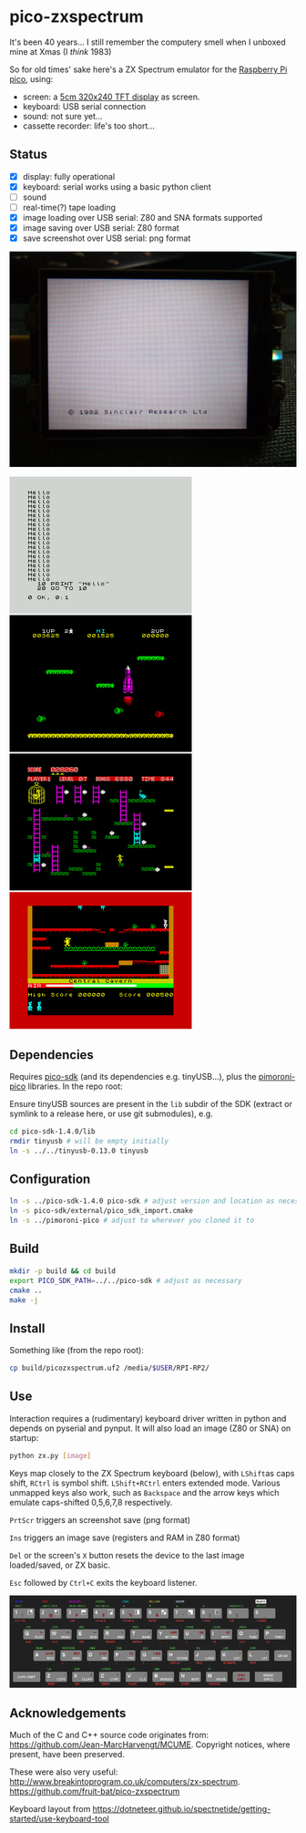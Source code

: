 # pico-zxspectrum

It's been 40 years... I still remember the computery smell when I unboxed mine at Xmas (I *think* 1983)

So for old times' sake here's a ZX Spectrum emulator for the [Raspberry Pi pico](https://www.raspberrypi.com/documentation/microcontrollers/raspberry-pi-pico.html), using:

- screen: a [5cm 320x240 TFT display](https://shop.pimoroni.com/products/pico-display-pack-2-0?variant=39374122582099) as screen.
- keyboard: USB serial connection
- sound: not sure yet...
- cassette recorder: life's too short...

## Status

- [X] display: fully operational
- [X] keyboard: serial works using a basic python client
- [ ] sound
- [ ] real-time(?) tape loading
- [X] image loading over USB serial: Z80 and SNA formats supported
- [X] image saving over USB serial: Z80 format
- [X] save screenshot over USB serial: png format

![boot](./doc/boot.jpg)

![basic](./doc/basic.png) ![jetpac](./doc/jetpac.png)
![chegg](./doc/chegg.png) ![manic](./doc/manic.png)


## Dependencies

Requires [pico-sdk](https://github.com/raspberrypi/pico-sdk) (and its dependencies e.g. tinyUSB...), plus the [pimoroni-pico](https://github.com/pimoroni/pimoroni-pico) libraries. In the repo root:

Ensure tinyUSB sources are present in the `lib` subdir of the SDK (extract or symlink to a release here, or use git submodules), e.g.

```sh
cd pico-sdk-1.4.0/lib
rmdir tinyusb # will be empty initially
ln -s ../../tinyusb-0.13.0 tinyusb
```

## Configuration

```sh
ln -s ../pico-sdk-1.4.0 pico-sdk # adjust version and location as necessary
ln -s pico-sdk/external/pico_sdk_import.cmake
ln -s ../pimoroni-pico # adjust to wherever you cloned it to
```

## Build

```sh
mkdir -p build && cd build
export PICO_SDK_PATH=../../pico-sdk # adjust as necessary
cmake ..
make -j
```

## Install

Something like (from the repo root):

```sh
cp build/picozxspectrum.uf2 /media/$USER/RPI-RP2/
```

## Use

Interaction requires a (rudimentary) keyboard driver written in python and depends on pyserial and pynput. It will also load an image (Z80 or SNA) on startup:

```sh
python zx.py [image]
```

Keys map closely to the ZX Spectrum keyboard (below), with `LShift`as caps shift, `RCtrl` is symbol shift. `LShift+RCtrl` enters extended mode. Various unmapped keys also work, such as `Backspace` and the arrow keys which emulate caps-shifted 0,5,6,7,8 respectively.

`PrtScr` triggers an screenshot save (png format)

`Ins` triggers an image save (registers and RAM in Z80 format)

`Del` or the screen's `X` button resets the device to the last image loaded/saved, or ZX basic.

`Esc` followed by `Ctrl+C` exits the keyboard listener.

![spectrum-48-keyboard](./doc/spectrum-48-keyboard.png)

## Acknowledgements

Much of the C and C++ source code originates from: https://github.com/Jean-MarcHarvengt/MCUME. Copyright notices, where present, have been preserved.

These were also very useful:
http://www.breakintoprogram.co.uk/computers/zx-spectrum.
https://github.com/fruit-bat/pico-zxspectrum


Keyboard layout from https://dotneteer.github.io/spectnetide/getting-started/use-keyboard-tool
